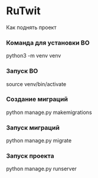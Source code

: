 # RuTwit

Как поднять проект

### Команда для установки ВО
python3 -m venv venv

### Запуск ВО
source venv/bin/activate

### Создание миграций 
python manage.py makemigrations

### Запуск миграций 
python manage.py migrate

### Запуск проекта 
python manage.py runserver
